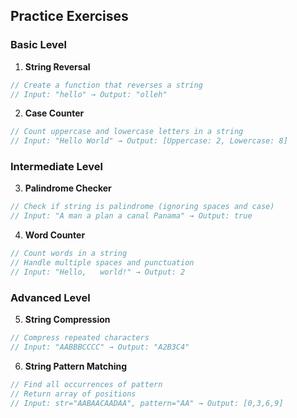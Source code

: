 ## Practice Exercises

### Basic Level

1. **String Reversal**
```php
// Create a function that reverses a string
// Input: "hello" → Output: "olleh"
```

2. **Case Counter**
```php
// Count uppercase and lowercase letters in a string
// Input: "Hello World" → Output: [Uppercase: 2, Lowercase: 8]
```

### Intermediate Level

3. **Palindrome Checker**
```php
// Check if string is palindrome (ignoring spaces and case)
// Input: "A man a plan a canal Panama" → Output: true
```

4. **Word Counter**
```php
// Count words in a string
// Handle multiple spaces and punctuation
// Input: "Hello,   world!" → Output: 2
```

### Advanced Level

5. **String Compression**
```php
// Compress repeated characters
// Input: "AABBBCCCC" → Output: "A2B3C4"
```

6. **String Pattern Matching**
```php
// Find all occurrences of pattern
// Return array of positions
// Input: str="AABAACAADAA", pattern="AA" → Output: [0,3,6,9]
```
